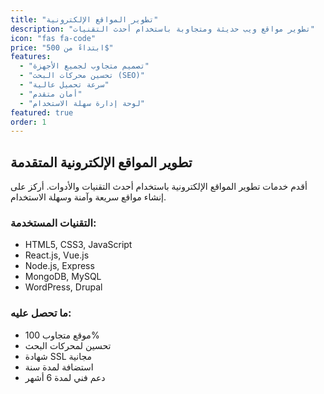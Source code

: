 ```yaml
---
title: "تطوير المواقع الإلكترونية"
description: "تطوير مواقع ويب حديثة ومتجاوبة باستخدام أحدث التقنيات"
icon: "fas fa-code"
price: "ابتداءً من 500$"
features:
  - "تصميم متجاوب لجميع الأجهزة"
  - "تحسين محركات البحث (SEO)"
  - "سرعة تحميل عالية"
  - "أمان متقدم"
  - "لوحة إدارة سهلة الاستخدام"
featured: true
order: 1
---
```


## تطوير المواقع الإلكترونية المتقدمة

أقدم خدمات تطوير المواقع الإلكترونية باستخدام أحدث التقنيات والأدوات. أركز على إنشاء مواقع سريعة وآمنة وسهلة الاستخدام.

### التقنيات المستخدمة:
- HTML5, CSS3, JavaScript
- React.js, Vue.js
- Node.js, Express
- MongoDB, MySQL
- WordPress, Drupal

### ما تحصل عليه:
- موقع متجاوب 100%
- تحسين لمحركات البحث
- شهادة SSL مجانية
- استضافة لمدة سنة
- دعم فني لمدة 6 أشهر
